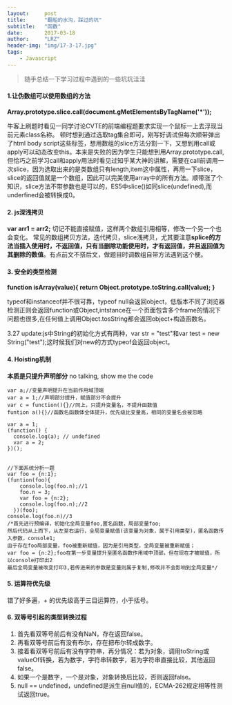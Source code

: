 ```yaml
---
layout:     post
title:      "翻船的水沟，踩过的坑"
subtitle:   "函数"
date:       2017-03-18
author:     "LRZ"
header-img: "img/17-3-17.jpg"
tags:
    - Javascript
---
```


>随手总结一下学习过程中遇到的一些坑坑洼洼

#### 1.让伪数组可以使用数组的方法

<b>Array.prototype.slice.call(document.gMetElementsByTagName('*'));</b>

牛客上刷题时看见一同学讨论CVTE的前端编程题要求实现一个鼠标一上去浮现当前元素class名称。
顿时想到通过选取tag集合即可，刚写好调试但每次顺带弹出了html body script这些标签，想用数组的slice方法分割一下，又想到用call或apply可以动态改变this。本来是失败的因为学生只能想到用Array.prototype.call,但恰巧之前学习call和apply用法时看见过知乎某大神的讲解，需要在call前调用一次slice，因为选取出来的是类数组只有length,item这中属性，再用一下slice，slice的返回值就是一个数组，因此可以完美使用array中的所有方法。顺带涨了个知识，slice方法不带参数也是可以的，ES5中slice()如同slice(undefined),而underfined会被转换成0。

#### 2. js深浅拷贝
<b>var arr1 = arr2;</b>
切记不能直接赋值，这样两个数组引用相等，修改一个另一个也会变化。
常见的数组拷贝方法，迭代拷贝，slice浅拷贝，尤其要注意<b>splice的方法当插入使用时，不返回值，只有当删除功能使用时，才有返回值，并且返回值为其删除的数值</b>。有点前文不搭后文，做题目时调数组自带方法遇到这个梗。

#### 3. 安全的类型检测  

<b>function isArray(value){
  return Object.prototype.toString.call(value);
}</b>

typeof和instanceof并不很可靠，typeof null会返回object，低版本不同了浏览器检测正则会返回function或Object,intstance在一个页面包含多个frame的情况下问题也很多,在任何值上调用Object.tosString都会返回object+构造函数名。

3.27 update:js中String的初始化方式有两种，var str = "test"和var test = new String("test");这时候我们对new的方式typeof会返回object。

#### 4. Hoisting机制
<b>本质是只提升声明部分</b>
no talking, show me the code

    var a;//变量声明提升在当前作用域顶端
    var a = 1;//声明部分提升，赋值部分不会提升
    var c = function(){}//同上，只提升变量名，不提升函数值
    funtion a(){}//函数名函数体全体提升，优先级比变量高，相同的变量名会被忽略

    var a = 1;
    (function() {
      console.log(a); // undefined
      var a = 2;
    })();


    //下面系统分析一题
    var foo = {n:1};
    (funtion(foo){
        console.log(foo.n);//1
        foo.n = 3;
        var foo = {n:2};
        console.log(foo.n);//2
      })(foo);
    console.log(foo.n)//3
    /*首先进行预编译，初始化全局变量foo,匿名函数，局部变量foo;
    然后代码从上而下，从左至右运行，全局变量赋值(该变量为对象，属于引用类型)，匿名函数传入参数，console1;
    由于存在foo局部变量，foo被重新赋值，因为是引用类型，全局变量被重新赋值；
    var foo = {n:2};foo在第一步变量提升至匿名函数作用域中顶部，但在现在才被赋值，所以console打印出2
    最后全局变量被改变打印3,若传进来的参数是变量则属于复制,修改并不会影响到全局变量*/

#### 5. 运算符优先级
错了好多遍，+ 的优先级高于三目运算符，小于括号。

#### 6. 双等号引起的类型转换过程
1. 首先看双等号前后有没有NaN，存在返回false。
2. 再看双等号前后有没有布尔，存在把布尔转成数字。
3. 接着看双等号前后有没有字符串，再分情况：若为对象，调用toString或valueOf转换，若为数字，字符串转数字，若为字符串直接比较，其他返回false。
4. 如果一个是数字，一个是对象，对象转换后比较，否则返回false。
5. null == undefined，undefined是派生自null值的，ECMA-262规定相等性测试返回true。
